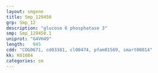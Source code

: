 ```yaml
---
layout: smgene
title: Smp_129450
grp: Smp_12
description: "glucose 6 phosphatase 3"
smp: Smp_129450.1
uniprot: "G4VH49"
length:   945
cdd: "COG0671, cd03381, cl00474, pfam01569, smart00014"
kk: K01084
categories: sm
---
```

